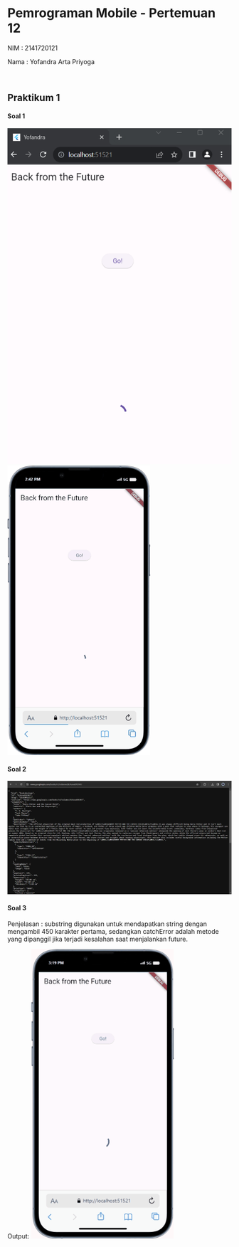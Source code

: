 # Pemrograman Mobile - Pertemuan 12

NIM : 2141720121

Nama : Yofandra Arta Priyoga

<br>

## Praktikum 1

#### Soal 1
![Alt text](docs/soal1.png)
![Alt text](docs/soal1.gif)
<br>

#### Soal 2
![Alt text](docs/soal2.png)

#### Soal 3
Penjelasan :
substring digunakan untuk mendapatkan string dengan mengambil 450 karakter pertama, sedangkan catchError adalah metode yang dipanggil jika terjadi kesalahan saat menjalankan future.

Output:
![Alt text](docs/soal3.gif)
